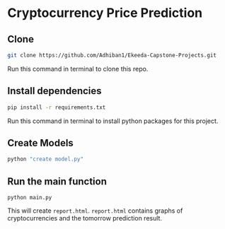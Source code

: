 # Cryptocurrency Price Prediction

## Clone
```bash
git clone https://github.com/Adhiban1/Ekeeda-Capstone-Projects.git
```
Run this command in terminal to clone this repo.
## Install dependencies
```bash
pip install -r requirements.txt
```
Run this command in terminal to install python packages for this project.
## Create Models
```bash
python "create model.py"
```
## Run the main function
```
python main.py
```
This will create `report.html`. `report.html` contains graphs of cryptocurrencies and the tomorrow prediction result.
